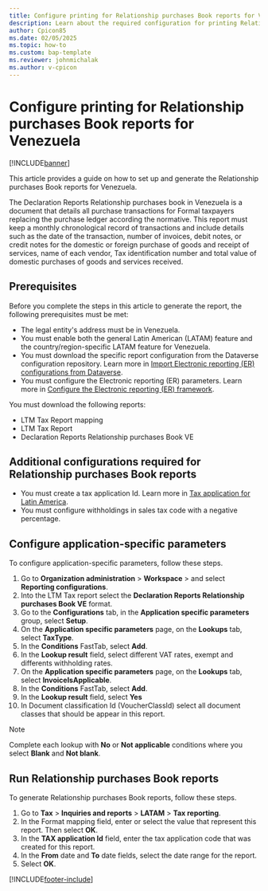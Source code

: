 ```yaml
---
title: Configure printing for Relationship purchases Book reports for Venezuela
description: Learn about the required configuration for printing Relationship purchases Book reports for Venezuela. 
author: Cpicon85
ms.date: 02/05/2025
ms.topic: how-to
ms.custom: bap-template
ms.reviewer: johnmichalak
ms.author: v-cpicon
---
```


# Configure printing for Relationship purchases Book reports for Venezuela

[!INCLUDE[banner](../../includes/banner.md)]

This article provides a guide on how to set up and generate the Relationship purchases Book reports for Venezuela.

The Declaration Reports Relationship purchases book in Venezuela is a document that details all purchase transactions for Formal taxpayers replacing the purchase ledger according the normative. This report must keep a monthly chronological record of transactions and include details such as the date of the transaction, number of invoices, debit notes, or credit notes for the domestic or foreign purchase of goods and receipt of services, name of each vendor, Tax identification number and total value of domestic purchases of goods and services received.

## Prerequisites

Before you complete the steps in this article to generate the report, the following prerequisites must be met:

- The legal entity's address must be in Venezuela.
- You must enable both the general Latin American (LATAM) feature and the country/region-specific LATAM feature for Venezuela.
- You must download the specific report configuration from the Dataverse configuration repository. Learn more in [Import Electronic reporting (ER) configurations from Dataverse](../global/workspace/gsw-import-er-config-dataverse.md). 
- You must configure the Electronic reporting (ER) parameters. Learn more in [Configure the Electronic reporting (ER) framework](../../../fin-ops-core/dev-itpro/analytics/electronic-reporting-er-configure-parameters.md).

You must download the following reports:

* LTM Tax Report mapping
* LTM Tax Report
* Declaration Reports Relationship purchases Book VE 

## Additional configurations required for Relationship purchases Book reports

- You must create a tax application Id. Learn more in [Tax application for Latin America](ltm-core-tax-application.md).
- You must configure withholdings in sales tax code with a negative percentage.

## Configure application-specific parameters 

To configure application-specific parameters, follow these steps.

1. Go to **Organization administration** > **Workspace** > and select **Reporting configurations**.
1. Into the LTM Tax report select the **Declaration Reports Relationship purchases Book VE** format. 
1. Go to the **Configurations** tab, in the **Application specific parameters** group, select **Setup**.
1. On the **Application specific parameters** page, on the **Lookups** tab, select **TaxType**.
1. In the **Conditions** FastTab, select **Add**.
1. In the **Lookup result** field, select different VAT rates, exempt and differents withholding rates.
1. On the **Application specific parameters** page, on the **Lookups** tab, select **InvoiceIsApplicable**.
1. In the **Conditions** FastTab, select **Add**.
1. In the **Lookup result** field, select **Yes** 
1. In Document classification Id (VoucherClassId) select all document classes that should be appear in this report.  

> [!NOTE]
> Complete each lookup with **No** or **Not applicable** conditions where you select **Blank** and **Not blank**.

## Run Relationship purchases Book reports

To generate Relationship purchases Book reports, follow these steps.

1. Go to **Tax** \> **Inquiries and reports** \> **LATAM** \> **Tax reporting**.
1. In the Format mapping field, enter or select the value that represent this report. Then select **OK**.
1. In the **TAX application Id** field, enter the tax application code that was created for this report.
1. In the **From** date and **To** date fields, select the date range for the report.
1. Select **OK**.

[!INCLUDE[footer-include](../../../includes/footer-banner.md)]
